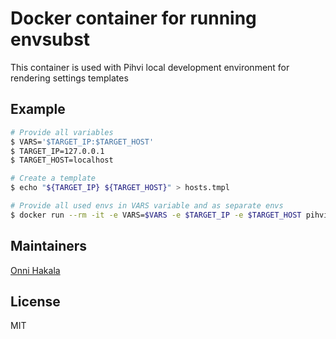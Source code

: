 # Docker container for running envsubst
This container is used with Pihvi local development environment for rendering settings templates

## Example
```bash
# Provide all variables
$ VARS='$TARGET_IP:$TARGET_HOST'
$ TARGET_IP=127.0.0.1
$ TARGET_HOST=localhost

# Create a template
$ echo "${TARGET_IP} ${TARGET_HOST}" > hosts.tmpl

# Provide all used envs in VARS variable and as separate envs
$ docker run --rm -it -e VARS=$VARS -e $TARGET_IP -e $TARGET_HOST pihvio/envsubst "$(cat hosts.tmpl)" > /tmp/etc/hosts
```

## Maintainers
[Onni Hakala](https://github.com/onnimonni)

## License
MIT